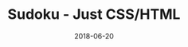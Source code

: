 ---
title: 'Sudoku - Just CSS/HTML'
description: 'Complete a sudoku puzzle without Javascript or server-side interaction.'
gametype: 'simple'
gameid: 56
date: 2018-06-20
tags: []
draft: false
type: 'games'
num19: [{'idx':1,'arr1':[1,2,3,4,5,6,7,8,9],'arr2':[1,2,3,4,5,6,7,8,9]},{'idx':2,'arr1':[1,2,3,4,5,6,7,8,9],'arr2':[1,2,3,4,5,6,7,8,9]},{'idx':3,'arr1':[1,2,3,4,5,6,7,8,9],'arr2':[1,2,3,4,5,6,7,8,9]},{'idx':4,'arr1':[1,2,3,4,5,6,7,8,9],'arr2':[1,2,3,4,5,6,7,8,9]},{'idx':5,'arr1':[1,2,3,4,5,6,7,8,9],'arr2':[1,2,3,4,5,6,7,8,9]},{'idx':6,'arr1':[1,2,3,4,5,6,7,8,9],'arr2':[1,2,3,4,5,6,7,8,9]},{'idx':7,'arr1':[1,2,3,4,5,6,7,8,9],'arr2':[1,2,3,4,5,6,7,8,9]},{'idx':8,'arr1':[1,2,3,4,5,6,7,8,9],'arr2':[1,2,3,4,5,6,7,8,9]},{'idx':9,'arr1':[1,2,3,4,5,6,7,8,9],'arr2':[1,2,3,4,5,6,7,8,9]}]
puzzle: [[8, 0, 5, 3, 0, 0, 0, 0, 1], [0, 0, 0, 0, 1, 7, 8, 0, 0], [0, 7, 0, 0, 5, 0, 0, 0, 6], [0, 6, 0, 5, 0, 2, 0, 0, 4], [0, 4, 3, 0, 0, 0, 6, 2, 0], [2, 0, 0, 7, 0, 6, 0, 9, 0], [5, 0, 0, 0, 8, 0, 0, 4, 0], [0, 0, 6, 4, 2, 0, 0, 0, 0], [4, 0, 0, 0, 0, 3, 5, 0, 9]]
layout: 'sudokucssstatic'
---